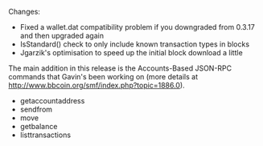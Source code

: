 Changes:
* Fixed a wallet.dat compatibility problem if you downgraded from 0.3.17 and then upgraded again
* IsStandard() check to only include known transaction types in blocks
* Jgarzik's optimisation to speed up the initial block download a little

The main addition in this release is the Accounts-Based JSON-RPC commands that Gavin's been working on (more details at http://www.bbcoin.org/smf/index.php?topic=1886.0).  
* getaccountaddress
* sendfrom
* move
* getbalance
* listtransactions
